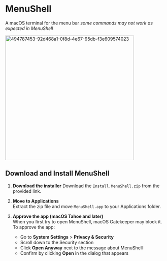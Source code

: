 # MenuShell
A macOS terminal for the menu bar
*some commands may not work as expected in MenuShell*

<img width="405" height="392" alt="494787453-92d468a1-0f8d-4e67-95db-f3e609574023" src="https://github.com/user-attachments/assets/17bc0103-f62e-4b15-9e34-b9b72cd996d6" />

## Download and Install MenuShell

1. **Download the installer**
   Download the `Install.MenuShell.zip` from the provided link.

2. **Move to Applications**  
   Extract the zip file and move `MenuShell.app` to your Applications folder.

3. **Approve the app (macOS Tahoe and later)**  
   When you first try to open MenuShell, macOS Gatekeeper may block it. To approve the app:
   - Go to **System Settings** > **Privacy & Security**
   - Scroll down to the Security section
   - Click **Open Anyway** next to the message about MenuShell
   - Confirm by clicking **Open** in the dialog that appears
